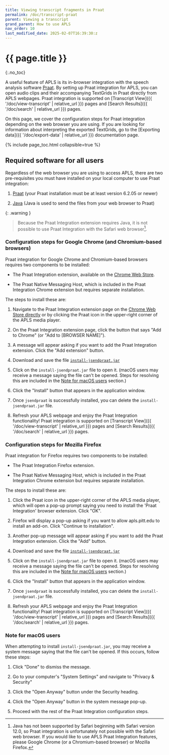 ```yaml
---
title: Viewing transcript fragments in Praat
permalink: /doc/transcript-praat
parent: Viewing a transcript
grand_parent: How to use APLS
nav_order: 10
last_modified_date: 2025-02-07T16:39:30:z
---
```


# {{ page.title }}
{:.no_toc}

A useful feature of APLS is its in-browser integration with the speech analysis software [Praat](http://www.fon.hum.uva.nl/praat/). 
By setting up Praat integration for APLS, you can open audio clips and their accompanying TextGrids in Praat directly from APLS webpages.
Praat integration is supported on [Transcript View]({{ '/doc/view-transcript' | relative_url }}) pages and [Search Results]({{ '/doc/search' | relative_url }}) pages.

On this page, we cover the configuration steps for Praat integration depending on the web browser you are using. 
If you are looking for information about interpreting the exported TextGrids, go to the [Exporting data]({{ '/doc/export-data' | relative_url }}) documentation page.

{% include page_toc.html collapsible=true %}

## Required software for all users

Regardless of the web browser you are using to access APLS, there are two pre-requisites you must have installed on your local computer to use Praat integration:

1. [Praat](http://www.fon.hum.uva.nl/praat/) (your Praat installation must be at least version 6.2.05 or newer)

1. [Java](http://www.java.com/) (Java is used to send the files from your web browser to Praat)

{: .warning }
> Because the Praat Integration extension requires Java, it is not possible to use Praat Integration with the Safari web browser[^safari].

[^safari]: Java has not been supported by Safari beginning with Safari version 12.0, so Praat integration is unfortunately not possible with the Safari web browser. If you would like to use APLS Praat Integration features, please Google Chrome (or a Chromium-based browser) or Mozilla Firefox.

### Configuration steps for Google Chrome (and Chromium-based browsers)

Praat integration for Google Chrome and Chromium-based browsers requires two components to be installed:

- The Praat Integration extension, available on the [Chrome Web Store](https://chromewebstore.google.com/detail/Praat%20Integration/hmmnebkieionilgpepijmfabdickmnig).

- The Praat Native Messaging Host, which is included in the Praat Integration Chrome extension but requires separate installation.

The steps to install these are:

1. Navigate to the Praat Integration extension page on the [Chrome Web Store directly](https://chromewebstore.google.com/detail/Praat%20Integration/hmmnebkieionilgpepijmfabdickmnig) or by clicking the Praat icon in the upper-right corner of the APLS media player.

1. On the Praat Integration extension page, click the button that says "Add to Chrome" (or "Add to [BROWSER NAME]").

1. A message will appear asking if you want to add the Praat Integration extension. Click the "Add extension" button.

1. Download and save the file [`install-jsendpraat.jar`](chrome-extension://hmmnebkieionilgpepijmfabdickmnig/install-jsendpraat.jar)

1. Click on the `install-jsendpraat.jar` file to open it. (macOS users may receive a message saying the file can't be opened. Steps for resolving this are included in the [Note for macOS users](#note-for-macos-users) section.)

1. Click the "Install" button that appears in the application window.

1. Once `jsendpraat` is successfully installed, you can delete the `install-jsendpraat.jar` file.

1. Refresh your APLS webpage and enjoy the Praat Integration functionality! Praat integration is supported on [Transcript View]({{ '/doc/view-transcript' | relative_url }}) pages and [Search Results]({{ '/doc/search' | relative_url }}) pages.

### Configuration steps for Mozilla Firefox

Praat integration for Firefox requires two components to be installed:

- The Praat Integration Firefox extension.

- The Praat Native Messaging Host, which is included in the Praat Integration Chrome extension but requires separate installation.

The steps to install these are:

1. Click the Praat icon in the upper-right corner of the APLS media player, which will open a pop-up prompt saying you need to install the 'Praat Integration' browser extension. Click "OK".

1. Firefox will display a pop-up asking if you want to allow apls.pitt.edu to install an add-on. Click "Continue to installation".

1. Another pop-up message will appear asking if you want to add the Praat Integration extension. Click the "Add" button.

1. Download and save the file [`install-jsendpraat.jar`](chrome-extension://hmmnebkieionilgpepijmfabdickmnig/install-jsendpraat.jar)

1. Click on the `install-jsendpraat.jar` file to open it. (macOS users may receive a message saying the file can't be opened. Steps for resolving this are included in the [Note for macOS users](#note-for-macos-users) section.)

1. Click the "Install" button that appears in the application window.

1. Once `jsendpraat` is successfully installed, you can delete the `install-jsendpraat.jar` file.

1. Refresh your APLS webpage and enjoy the Praat Integration functionality! Praat integration is supported on [Transcript View]({{ '/doc/view-transcript' | relative_url }}) pages and [Search Results]({{ '/doc/search' | relative_url }}) pages.

### Note for macOS users 

When attempting to install `install-jsendpraat.jar`, you may receive a system message saying that the file can't be opened. 
If this occurs, follow these steps:

1. Click "Done" to dismiss the message.

1. Go to your computer's "System Settings" and navigate to "Privacy & Security"

1. Click the "Open Anyway" button under the Security heading.

1. Click the "Open Anyway" button in the system message pop-up.

1. Proceed with the rest of the Praat Integration configuration steps.